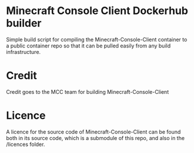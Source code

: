 # Minecraft Console Client Dockerhub builder
Simple build script for compiling the Minecraft-Console-Client container to a
public container repo so that it can be pulled easily from any build infrastructure.

# Credit
Credit goes to the MCC team for building Minecraft-Console-Client

# Licence
A licence for the source code of Minecraft-Console-Client can be found both in
its source code, which is a submodule of this repo, and also in the /licences folder.
